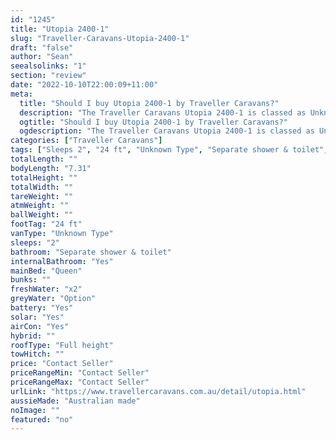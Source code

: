 ```yaml
---
id: "1245"
title: "Utopia 2400-1"
slug: "Traveller-Caravans-Utopia-2400-1"
draft: "false"
author: "Sean"
seealsolinks: "1"
section: "review"
date: "2022-10-10T22:00:09+11:00"
meta:
  title: "Should I buy Utopia 2400-1 by Traveller Caravans?"
  description: "The Traveller Caravans Utopia 2400-1 is classed as Unknown Type, and sleeps 2 people. It is Australian made and comes in at 24 ft. It generally has Separate shower & toilet."
  ogtitle: "Should I buy Utopia 2400-1 by Traveller Caravans?"
  ogdescription: "The Traveller Caravans Utopia 2400-1 is classed as Unknown Type, and sleeps 2 people. It is Australian made and comes in at 24 ft. It generally has Separate shower & toilet."
categories: ["Traveller Caravans"]
tags: ["Sleeps 2", "24 ft", "Unknown Type", "Separate shower & toilet", "Full height", "Price Unknown", "Australian made"]
totalLength: ""
bodyLength: "7.31"
totalHeight: ""
totalWidth: ""
tareWeight: ""
atmWeight: ""
ballWeight: ""
footTag: "24 ft"
vanType: "Unknown Type"
sleeps: "2"
bathroom: "Separate shower & toilet"
internalBathroom: "Yes"
mainBed: "Queen"
bunks: ""
freshWater: "x2"
greyWater: "Option"
battery: "Yes"
solar: "Yes"
airCon: "Yes"
hybrid: ""
roofType: "Full height"
towHitch: ""
price: "Contact Seller"
priceRangeMin: "Contact Seller"
priceRangeMax: "Contact Seller"
urlLink: "https://www.travellercaravans.com.au/detail/utopia.html"
aussieMade: "Australian made"
noImage: ""
featured: "no"
---
```

